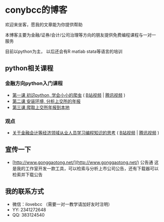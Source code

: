# conybcc的博客
欢迎来坐客，愿我的文章能为你提供帮助

本博客主要为金融/证券/会计/公司治理等方向的朋友提供免费编程课程与一对一服务

目前以python为主， 以后还会有R matlab stata等语言的培训

## python相关课程

### 金融方向python入门课程
- [第一课 初识python, 学会小小的爬虫](topic/20181108_python_lesson1.md) ( [B站视频](https://www.bilibili.com/video/av35831119/) | [腾讯视频](https://v.qq.com/x/page/y0791vq97oj.html) )
- [第二课 安装环境, 分析上交所的年报](topic/20181109_python_lesson2.md)
- [第三课 爬取上交所年报到本地](topic/20181111_python_lesson3.md)

### 观点
- [关于金融会计等经济领域从业人员学习编程知识的思考](topic/20181110_viewpoint_about_learn_program.md) ( [B站视频](https://www.bilibili.com/video/av35837780/) | [腾讯视频](https://v.qq.com/x/page/g0791m24ohq.html) )

## 宣传一下
- [http://www.gonggaotong.net/](http://www.gonggaotong.net/) 公告通 这是我的工作室开发一款工具，可以检索与分析上市公司公告，还有下载器可以检索并下载公告

## 我的联系方式
- 微信：ilovebcc （需要一对一教学请加好友时注明）
- YY: 2341272648
- QQ: 383124540